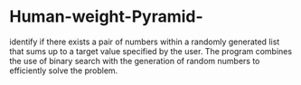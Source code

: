 # Human-weight-Pyramid-
 identify if there exists a pair of numbers within a randomly generated list that sums up to a target value specified by the user. The program combines the use of binary search with the generation of random numbers to efficiently solve the problem.
